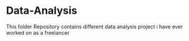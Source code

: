 # Data-Analysis

This folder Repository contains different data analysis project i have ever worked on as a freelancer
